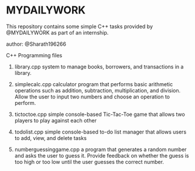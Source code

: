 # MYDAILYWORK
This repository contains some simple C++ tasks provided by @MYDAILYWORK as part of an internship.

author: @Sharath196266

C++ Programming files
1. library.cpp 
   system to manage books, borrowers, and transactions in a
library.

2. simplecalc.cpp
  calculator program that performs basic arithmetic
operations such as addition, subtraction, multiplication, and
division. Allow the user to input two numbers and choose an
operation to perform.

3. tictoctoe.cpp
  simple console-based Tic-Tac-Toe game that allows two players to play
against each other

4. todolist.cpp
   simple console-based to-do list manager that allows users to
add, view, and delete tasks

5. numberguessinggame.cpp
   a program that generates a random number and asks the
user to guess it. Provide feedback on whether the guess is too
high or too low until the user guesses the correct number.
